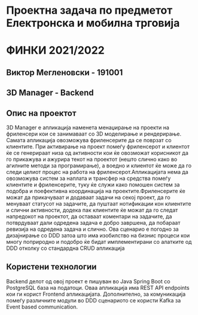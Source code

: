 # Проектна задача по предметот Електронска и мобилна трговија
# ФИНКИ 2021/2022
## Виктор Мегленовски - 191001

## 3D Manager - Backend

## Опис на проектот

3D Manager е апликација наменета менаџирање на проекти на фриленсери кои се занимаваат со 3D моделирање и рендерирање. Самата апликација овозможува фриленсерите да се поврзат со клиентите. При активирање на проект помеѓу фриленсерот и клиентот ќе се генерираат низа од активности кои ќе овозможат корисникот да го прикажува и ажурира текот на проектот (нешто слично како во агилните методи за програмирање), а воедно и клиентот ќе може да го следи целиот процес на работа на фриленсерот.Апликацијата нема да овозможува систем за наплата и трансфер на средства помеѓу клиентите и фриленсерите, туку ќе служи како помошен систем за подобра и поефективна координација на проектите.Фриленсерите ќе можат да прикачуваат и додаваат задачи на секој проект, да го менуваат статусот на задачите, да пуштаат нотификации кон клиентите и слични активности, додека пак клиентите ќе можат да го следат напредокот на проектот, да оставаат коментари на задачите, да потврдуваат дали одредена задача е добро завршена, да побараат ревизија на одредена задача и слично. Ова сценарио е погодно за дизајнирање со DDD затоа што има изобилство на бизнис процеси кои многу поприродно и подобро ќе бидат имплементирани со алатките од DDD отколку со стандардна CRUD апликација

## Користени технологии

Backend делот од овој проект е пишуван во Java Spring Boot со PostgreSQL база на податоци. Оваа апликација има REST API endpoints кои ги корист Frontend апликацијата. Дополнително, за комуникација помеѓу различните модули во DDD сценариото се користи Kafka за Event based communication.
